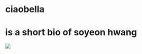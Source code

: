 ciaobella
=========

<h1> is a short bio of soyeon hwang </h1>
<img src = "http://cdn.shopify.com/s/files/1/0256/7305/t/9/assets/slideshow_3.jpg?7473">